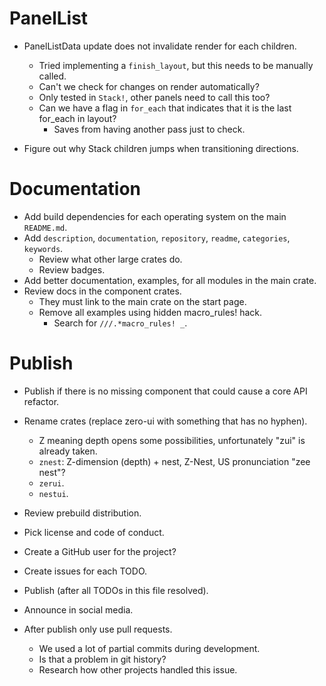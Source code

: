 # PanelList

* PanelListData update does not invalidate render for each children.
    - Tried implementing a `finish_layout`, but this needs to be manually called.
    - Can't we check for changes on render automatically?
    - Only tested in `Stack!`, other panels need to call this too?
    - Can we have a flag in `for_each` that indicates that it is the last for_each in layout?
        - Saves from having another pass just to check.

* Figure out why Stack children jumps when transitioning directions.

# Documentation

* Add build dependencies for each operating system on the main `README.md`.
* Add `description`, `documentation`, `repository`, `readme`, `categories`, `keywords`.
    - Review what other large crates do.
    - Review badges.
* Add better documentation, examples, for all modules in the main crate.
* Review docs in the component crates.
    - They must link to the main crate on the start page.
    - Remove all examples using hidden macro_rules! hack.
        - Search for `///.*macro_rules! _`.

# Publish

* Publish if there is no missing component that could cause a core API refactor.

* Rename crates (replace zero-ui with something that has no hyphen). 
    - Z meaning depth opens some possibilities, unfortunately "zui" is already taken.
    - `znest`: Z-dimension (depth) + nest, Z-Nest, US pronunciation "zee nest"? 
    - `zerui`.
    - `nestui`.

* Review prebuild distribution.
* Pick license and code of conduct.
* Create a GitHub user for the project?
* Create issues for each TODO.

* Publish (after all TODOs in this file resolved).
* Announce in social media.

* After publish only use pull requests.
    - We used a lot of partial commits during development.
    - Is that a problem in git history?
    - Research how other projects handled this issue.